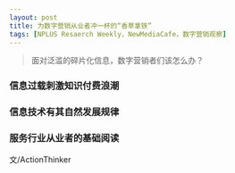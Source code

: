 ```yaml
---
layout: post
title: 为数字营销从业者冲一杯的“香草拿铁”
tags: [NPLUS Resaerch Weekly，NewMediaCafe，数字营销观察]
---
```


> 面对泛滥的碎片化信息，数字营销者们该怎么办？
 ### 信息过载刺激知识付费浪潮### 信息技术有其自然发展规律### 服务行业从业者的基础阅读

文/ActionThinker


